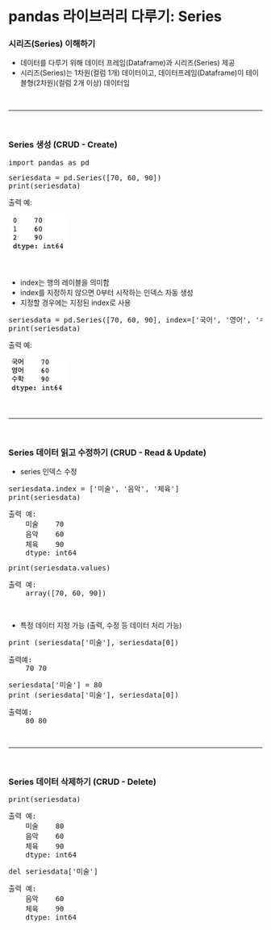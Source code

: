 # pandas 라이브러리 다루기: Series

### 시리즈(Series) 이해하기

- 데이터를 다루기 위해 데이터 프레임(Dataframe)과 시리즈(Series) 제공
- 시리즈(Series)는 1차원(컬럼 1개) 데이터이고, 데이터프레임(Dataframe)이 테이블형(2차원)(컬럼 2개 이상) 데이터임

<br>

---

<br>

### Series 생성 (CRUD - Create)

<pre>
import pandas as pd
</pre>

<pre>
seriesdata = pd.Series([70, 60, 90])
print(seriesdata)
</pre>

출력 예:

![](photo/series/1.png)

<br>

- index는 행의 레이블을 의미함
- index를 지정하지 않으면 0부터 시작하는 인덱스 자동 생성
- 지정할 경우에는 지정된 index로 사용

<pre>
seriesdata = pd.Series([70, 60, 90], index=['국어', '영어', '수학'])
print(seriesdata)
</pre>

출력 예:

![](photo/series/2.png)

<br>

---

<br>

### Series 데이터 읽고 수정하기 (CRUD - Read & Update)

- series 인덱스 수정

<pre>
seriesdata.index = ['미술', '음악', '체육']
print(seriesdata)
</pre>

<pre>
출력 예:
	미술    70
	음악    60
	체육    90
	dtype: int64
</pre>

<pre>
print(seriesdata.values)
</pre>

<pre>
출력 예:
	array([70, 60, 90])
</pre>

<br>

- 특정 데이터 지정 가능 (출력, 수정 등 데이터 처리 가능)

<pre>
print (seriesdata['미술'], seriesdata[0])
</pre>

<pre>
출력예:
	70 70
</pre>

<pre>
seriesdata['미술'] = 80
print (seriesdata['미술'], seriesdata[0])
</pre>

<pre>
출력예:
	80 80	
</pre>

<br>

---

<br>

### Series 데이터 삭제하기 (CRUD - Delete)

<pre>
print(seriesdata)
</pre>

<pre>
출력 예:
	미술    80
	음악    60
	체육    90
	dtype: int64
</pre>

<pre>
del seriesdata['미술']
</pre>

<pre>
출력 예:
	음악    60
	체육    90
	dtype: int64
</pre>